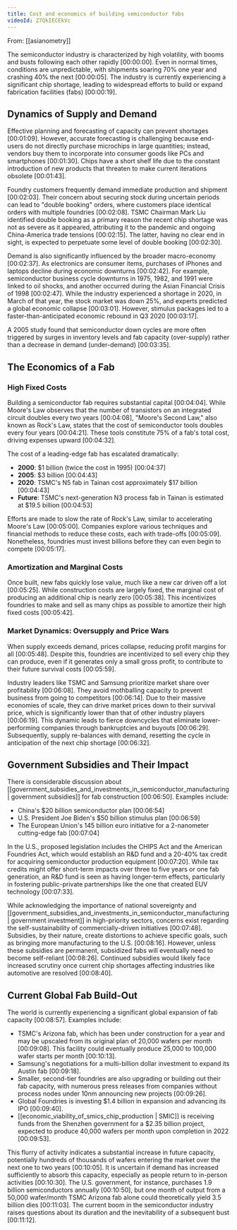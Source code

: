 ```yaml
---
title: Cost and economics of building semiconductor fabs
videoId: Z7QkIECEkVc
---
```


From: [[asianometry]] <br/> 

The semiconductor industry is characterized by high volatility, with booms and busts following each other rapidly <a class="yt-timestamp" data-t="00:00:00">[00:00:00]</a>. Even in normal times, conditions are unpredictable, with shipments soaring 70% one year and crashing 40% the next <a class="yt-timestamp" data-t="00:00:05">[00:00:05]</a>. The industry is currently experiencing a significant chip shortage, leading to widespread efforts to build or expand fabrication facilities (fabs) <a class="yt-timestamp" data-t="00:00:19">[00:00:19]</a>.

## Dynamics of Supply and Demand

Effective planning and forecasting of capacity can prevent shortages <a class="yt-timestamp" data-t="00:01:09">[00:01:09]</a>. However, accurate forecasting is challenging because end-users do not directly purchase microchips in large quantities; instead, vendors buy them to incorporate into consumer goods like PCs and smartphones <a class="yt-timestamp" data-t="00:01:30">[00:01:30]</a>. Chips have a short shelf life due to the constant introduction of new products that threaten to make current iterations obsolete <a class="yt-timestamp" data-t="00:01:43">[00:01:43]</a>.

Foundry customers frequently demand immediate production and shipment <a class="yt-timestamp" data-t="00:02:03">[00:02:03]</a>. Their concern about securing stock during uncertain periods can lead to "double booking" orders, where customers place identical orders with multiple foundries <a class="yt-timestamp" data-t="00:02:08">[00:02:08]</a>. TSMC Chairman Mark Liu identified double booking as a primary reason the recent chip shortage was not as severe as it appeared, attributing it to the pandemic and ongoing China-America trade tensions <a class="yt-timestamp" data-t="00:02:15">[00:02:15]</a>. The latter, having no clear end in sight, is expected to perpetuate some level of double booking <a class="yt-timestamp" data-t="00:02:30">[00:02:30]</a>.

Demand is also significantly influenced by the broader macro-economy <a class="yt-timestamp" data-t="00:02:37">[00:02:37]</a>. As electronics are consumer items, purchases of iPhones and laptops decline during economic downturns <a class="yt-timestamp" data-t="00:02:42">[00:02:42]</a>. For example, semiconductor business cycle downturns in 1975, 1982, and 1991 were linked to oil shocks, and another occurred during the Asian Financial Crisis of 1998 <a class="yt-timestamp" data-t="00:02:47">[00:02:47]</a>. While the industry experienced a shortage in 2020, in March of that year, the stock market was down 25%, and experts predicted a global economic collapse <a class="yt-timestamp" data-t="00:03:01">[00:03:01]</a>. However, stimulus packages led to a faster-than-anticipated economic rebound in Q3 2020 <a class="yt-timestamp" data-t="00:03:17">[00:03:17]</a>.

A 2005 study found that semiconductor down cycles are more often triggered by surges in inventory levels and fab capacity (over-supply) rather than a decrease in demand (under-demand) <a class="yt-timestamp" data-t="00:03:35">[00:03:35]</a>.

## The Economics of a Fab

### High Fixed Costs

Building a semiconductor fab requires substantial capital <a class="yt-timestamp" data-t="00:04:04">[00:04:04]</a>. While Moore's Law observes that the number of transistors on an integrated circuit doubles every two years <a class="yt-timestamp" data-t="00:04:08">[00:04:08]</a>, "Moore's Second Law," also known as Rock's Law, states that the cost of semiconductor tools doubles every four years <a class="yt-timestamp" data-t="00:04:21">[00:04:21]</a>. These tools constitute 75% of a fab's total cost, driving expenses upward <a class="yt-timestamp" data-t="00:04:32">[00:04:32]</a>.

The cost of a leading-edge fab has escalated dramatically:
*   **2000**: $1 billion (twice the cost in 1995) <a class="yt-timestamp" data-t="00:04:37">[00:04:37]</a>
*   **2005**: $3 billion <a class="yt-timestamp" data-t="00:04:43">[00:04:43]</a>
*   **2020**: TSMC's N5 fab in Tainan cost approximately $17 billion <a class="yt-timestamp" data-t="00:04:43">[00:04:43]</a>
*   **Future**: TSMC's next-generation N3 process fab in Tainan is estimated at $19.5 billion <a class="yt-timestamp" data-t="00:04:53">[00:04:53]</a>

Efforts are made to slow the rate of Rock's Law, similar to accelerating Moore's Law <a class="yt-timestamp" data-t="00:05:00">[00:05:00]</a>. Companies explore various techniques and financial methods to reduce these costs, each with trade-offs <a class="yt-timestamp" data-t="00:05:09">[00:05:09]</a>. Nonetheless, foundries must invest billions before they can even begin to compete <a class="yt-timestamp" data-t="00:05:17">[00:05:17]</a>.

### Amortization and Marginal Costs

Once built, new fabs quickly lose value, much like a new car driven off a lot <a class="yt-timestamp" data-t="00:05:25">[00:05:25]</a>. While construction costs are largely fixed, the marginal cost of producing an additional chip is nearly zero <a class="yt-timestamp" data-t="00:05:38">[00:05:38]</a>. This incentivizes foundries to make and sell as many chips as possible to amortize their high fixed costs <a class="yt-timestamp" data-t="00:05:42">[00:05:42]</a>.

### Market Dynamics: Oversupply and Price Wars

When supply exceeds demand, prices collapse, reducing profit margins for all <a class="yt-timestamp" data-t="00:05:48">[00:05:48]</a>. Despite this, foundries are incentivized to sell every chip they can produce, even if it generates only a small gross profit, to contribute to their future survival costs <a class="yt-timestamp" data-t="00:05:59">[00:05:59]</a>.

Industry leaders like TSMC and Samsung prioritize market share over profitability <a class="yt-timestamp" data-t="00:06:08">[00:06:08]</a>. They avoid mothballing capacity to prevent business from going to competitors <a class="yt-timestamp" data-t="00:06:14">[00:06:14]</a>. Due to their massive economies of scale, they can drive market prices down to their survival price, which is significantly lower than that of other industry players <a class="yt-timestamp" data-t="00:06:19">[00:06:19]</a>. This dynamic leads to fierce downcycles that eliminate lower-performing companies through bankruptcies and buyouts <a class="yt-timestamp" data-t="00:06:29">[00:06:29]</a>. Subsequently, supply re-balances with demand, resetting the cycle in anticipation of the next chip shortage <a class="yt-timestamp" data-t="00:06:32">[00:06:32]</a>.

## Government Subsidies and Their Impact

There is considerable discussion about [[government_subsidies_and_investments_in_semiconductor_manufacturing | government subsidies]] for fab construction <a class="yt-timestamp" data-t="00:06:50">[00:06:50]</a>. Examples include:
*   China's $20 billion semiconductor plan <a class="yt-timestamp" data-t="00:06:54">[00:06:54]</a>
*   U.S. President Joe Biden's $50 billion stimulus plan <a class="yt-timestamp" data-t="00:06:59">[00:06:59]</a>
*   The European Union's 145 billion euro initiative for a 2-nanometer cutting-edge fab <a class="yt-timestamp" data-t="00:07:04">[00:07:04]</a>

In the U.S., proposed legislation includes the CHIPS Act and the American Foundries Act, which would establish an R&D fund and a 20-40% tax credit for acquiring semiconductor production equipment <a class="yt-timestamp" data-t="00:07:20">[00:07:20]</a>. While tax credits might offer short-term impacts over three to five years or one fab generation, an R&D fund is seen as having longer-term effects, particularly in fostering public-private partnerships like the one that created EUV technology <a class="yt-timestamp" data-t="00:07:33">[00:07:33]</a>.

While acknowledging the importance of national sovereignty and [[government_subsidies_and_investments_in_semiconductor_manufacturing | government investment]] in high-priority sectors, concerns exist regarding the self-sustainability of commercially-driven initiatives <a class="yt-timestamp" data-t="00:07:48">[00:07:48]</a>. Subsidies, by their nature, create distortions to achieve specific goals, such as bringing more manufacturing to the U.S. <a class="yt-timestamp" data-t="00:08:16">[00:08:16]</a>. However, unless these subsidies are permanent, subsidized fabs will eventually need to become self-reliant <a class="yt-timestamp" data-t="00:08:26">[00:08:26]</a>. Continued subsidies would likely face increased scrutiny once current chip shortages affecting industries like automotive are resolved <a class="yt-timestamp" data-t="00:08:40">[00:08:40]</a>.

## Current Global Fab Build-Out

The world is currently experiencing a significant global expansion of fab capacity <a class="yt-timestamp" data-t="00:08:57">[00:08:57]</a>. Examples include:
*   TSMC's Arizona fab, which has been under construction for a year and may be upscaled from its original plan of 20,000 wafers per month <a class="yt-timestamp" data-t="00:09:08">[00:09:08]</a>. This facility could eventually produce 25,000 to 100,000 wafer starts per month <a class="yt-timestamp" data-t="00:10:13">[00:10:13]</a>.
*   Samsung's negotiations for a multi-billion dollar investment to expand its Austin fab <a class="yt-timestamp" data-t="00:09:18">[00:09:18]</a>.
*   Smaller, second-tier foundries are also upgrading or building out their fab capacity, with numerous press releases from companies without process nodes under 10nm announcing new projects <a class="yt-timestamp" data-t="00:09:26">[00:09:26]</a>.
*   Global Foundries is investing $1.4 billion in expansion and advancing its IPO <a class="yt-timestamp" data-t="00:09:40">[00:09:40]</a>.
*   [[economic_viability_of_smics_chip_production | SMIC]] is receiving funds from the Shenzhen government for a $2.35 billion project, expected to produce 40,000 wafers per month upon completion in 2022 <a class="yt-timestamp" data-t="00:09:53">[00:09:53]</a>.

This flurry of activity indicates a substantial increase in future capacity, potentially hundreds of thousands of wafers entering the market over the next one to two years <a class="yt-timestamp" data-t="00:10:05">[00:10:05]</a>. It is uncertain if demand has increased sufficiently to absorb this capacity, especially as people return to in-person activities <a class="yt-timestamp" data-t="00:10:30">[00:10:30]</a>. The U.S. government, for instance, purchases 1.9 billion semiconductors annually <a class="yt-timestamp" data-t="00:10:50">[00:10:50]</a>, but one month of output from a 50,000 wafer/month TSMC Arizona fab alone could theoretically yield 3.5 billion dies <a class="yt-timestamp" data-t="00:10:53">[00:11:03]</a>. The current boom in the semiconductor industry raises questions about its duration and the inevitability of a subsequent bust <a class="yt-timestamp" data-t="00:11:12">[00:11:12]</a>.